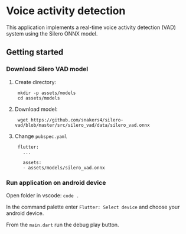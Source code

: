 # Voice activity detection

This application implements a real-time voice activity detection (VAD) system using the Silero ONNX model.

## Getting started

### Download Silero VAD model

1. Create directory:

		mkdir -p assets/models
		cd assets/models

2. Download model:

		wget https://github.com/snakers4/silero-vad/blob/master/src/silero_vad/data/silero_vad.onnx
	
3. Change `pubspec.yaml`

		flutter:
		  ...
	
		  assets:
		  - assets/models/silero_vad.onnx

### Run application on android device

Open folder in vscode: `code .`

In the command palette enter `Flutter: Select device` and choose your android device.

From the `main.dart` run the debug play button.
   
   	

